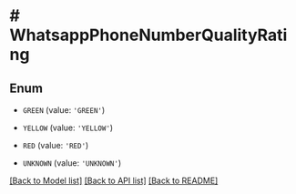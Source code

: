 # # WhatsappPhoneNumberQualityRating

## Enum


* `GREEN` (value: `'GREEN'`)

* `YELLOW` (value: `'YELLOW'`)

* `RED` (value: `'RED'`)

* `UNKNOWN` (value: `'UNKNOWN'`)


[[Back to Model list]](../../README.md#models) [[Back to API list]](../../README.md#endpoints) [[Back to README]](../../README.md)
